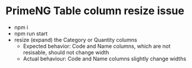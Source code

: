 # PrimeNG Table column resize issue

- npm i
- npm run start
- resize (expand) the Category or Quantity columns
  - Expected behavior: Code and Name columns, which are not resisable, should not change width
  - Actual behaviour: Code and Name columns slightly change widths
